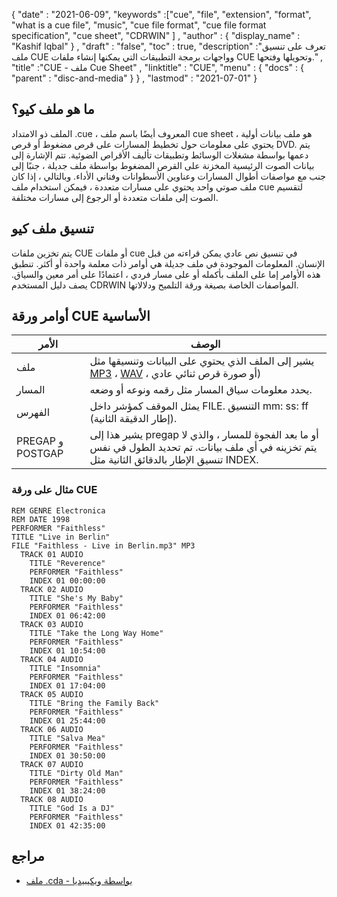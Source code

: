 {
  "date" : "2021-06-09",
  "keywords" :["cue", "file", "extension", "format", "what is a cue file", "music", "cue file format", "cue file format specification", "cue sheet", "CDRWIN" ] ,
  "author" : {
    "display_name" : "Kashif Iqbal"
} ,
  "draft" : "false",
  "toc" : true,
  "description" :"تعرف على تنسيق ملف CUE وواجهات برمجة التطبيقات التي يمكنها إنشاء ملفات CUE وتحويلها وفتحها." ,
  "title" :"CUE - ملف Cue Sheet" ,
  "linktitle" : "CUE",
  "menu" : {
    "docs" : {
      "parent" : "disc-and-media"
}
} ,
  "lastmod" : "2021-07-01"
}

## ما هو ملف كيو؟

الملف ذو الامتداد .cue ، المعروف أيضًا باسم ملف cue sheet ، هو ملف بيانات أولية يحتوي على معلومات حول تخطيط المسارات على قرص مضغوط أو قرص DVD. يتم دعمها بواسطة مشغلات الوسائط وتطبيقات تأليف الأقراص الضوئية. تتم الإشارة إلى بيانات الصوت الرئيسية المخزنة على القرص المضغوط بواسطة ملف جديلة ، جنبًا إلى جنب مع مواصفات أطوال المسارات وعناوين الأسطوانات وفناني الأداء. وبالتالي ، إذا كان ملف صوتي واحد يحتوي على مسارات متعددة ، فيمكن استخدام ملف cue لتقسيم الصوت إلى ملفات متعددة أو الرجوع إلى مسارات مختلفة.

## تنسيق ملف كيو

يتم تخزين ملفات CUE أو ملفات cue في تنسيق نص عادي يمكن قراءته من قبل الإنسان. المعلومات الموجودة في ملف جديلة هي أوامر ذات معلمة واحدة أو أكثر. تنطبق هذه الأوامر إما على الملف بأكمله أو على مسار فردي ، اعتمادًا على أمر معين والسياق. يصف دليل المستخدم CDRWIN المواصفات الخاصة بصيغة ورقة التلميح ودلالاتها.

## أوامر ورقة CUE الأساسية

| الأمر | الوصف |
---|---|
| ملف | يشير إلى الملف الذي يحتوي على البيانات وتنسيقها مثل [MP3](/ar/audio/mp3/) ، [WAV](/ar/audio/wav/) ، أو صورة قرص ثنائي عادي) |
| المسار | يحدد معلومات سياق المسار مثل رقمه ونوعه أو وضعه. |
| الفهرس | يمثل الموقف كمؤشر داخل FILE. التنسيق mm: ss: ff (إطار الدقيقة الثانية). |
| PREGAP و POSTGAP | يشير هذا إلى pregap أو ما بعد الفجوة للمسار ، والذي لا يتم تخزينه في أي ملف بيانات. تم تحديد الطول في نفس تنسيق الإطار بالدقائق الثانية مثل INDEX. |

### مثال على ورقة CUE

```
REM GENRE Electronica
REM DATE 1998
PERFORMER "Faithless"
TITLE "Live in Berlin"
FILE "Faithless - Live in Berlin.mp3" MP3
  TRACK 01 AUDIO
    TITLE "Reverence"
    PERFORMER "Faithless"
    INDEX 01 00:00:00
  TRACK 02 AUDIO
    TITLE "She's My Baby"
    PERFORMER "Faithless"
    INDEX 01 06:42:00
  TRACK 03 AUDIO
    TITLE "Take the Long Way Home"
    PERFORMER "Faithless"
    INDEX 01 10:54:00
  TRACK 04 AUDIO
    TITLE "Insomnia"
    PERFORMER "Faithless"
    INDEX 01 17:04:00
  TRACK 05 AUDIO
    TITLE "Bring the Family Back"
    PERFORMER "Faithless"
    INDEX 01 25:44:00
  TRACK 06 AUDIO
    TITLE "Salva Mea"
    PERFORMER "Faithless"
    INDEX 01 30:50:00
  TRACK 07 AUDIO
    TITLE "Dirty Old Man"
    PERFORMER "Faithless"
    INDEX 01 38:24:00
  TRACK 08 AUDIO
    TITLE "God Is a DJ"
    PERFORMER "Faithless"
    INDEX 01 42:35:00
```
## مراجع

* [ملف .cda - بواسطة ويكيبيديا](https://en.wikipedia.org/wiki/.cda_file)

